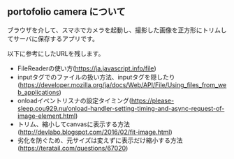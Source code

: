 ## portofolio camera について

ブラウザを介して、スマホでカメラを起動し、撮影した画像を正方形にトリムしてサーバに保存するアプリです。

以下に参考にしたURLを残します。

- FileReaderの使い方(https://ja.javascript.info/file)
- inputタグでのファイルの扱い方法、inputタグを隠したり(https://developer.mozilla.org/ja/docs/Web/API/File/Using_files_from_web_applications)
- onloadイベントリスナの設定タイミング(https://please-sleep.cou929.nu/onload-handler-setting-timing-and-async-request-of-image-element.html)
- トリム、縮小してcanvasに表示する方法(http://devlabo.blogspot.com/2016/02/fit-image.html)
- 劣化を防ぐため、元サイズは変えずに表示だけ縮小する方法(https://teratail.com/questions/67020)
